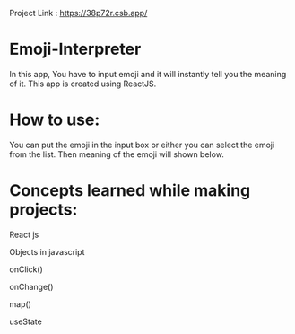 Project Link : https://38p72r.csb.app/

# Emoji-Interpreter
In this app, You have to input emoji and it will instantly tell you the meaning of it. This app is created using ReactJS.

# How to use:
You can put the emoji in the input box or either you can select the emoji from the list. Then meaning of the emoji will shown below.

# Concepts learned while making projects:
React js

Objects in javascript

onClick()

onChange()

map()

useState
